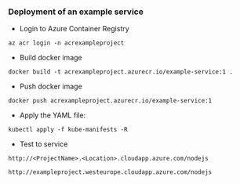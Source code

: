 ### Deployment of an example service

* Login to Azure Container Registry
```
az acr login -n acrexampleproject

```

* Build docker image

```
docker build -t acrexampleproject.azurecr.io/example-service:1 .

```
* Push docker image

```
docker push acrexampleproject.azurecr.io/example-service:1
```

* Apply the YAML file:

```
kubectl apply -f kube-manifests -R
```

* Test to service

```
http://<ProjectName>.<Location>.cloudapp.azure.com/nodejs

http://exampleproject.westeurope.cloudapp.azure.com/nodejs

```
